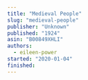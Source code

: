 ```yaml
---
title: "Medieval People"
slug: "medieval-people"
publisher: "Unknown"
published: "1924"
asin: "B00849XHLI"
authors:
  - eileen-power
started: "2020-01-04"
finished:
---
```

